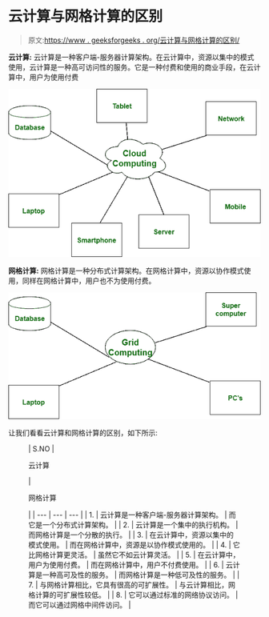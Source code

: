 # 云计算与网格计算的区别

> 原文:[https://www . geeksforgeeks . org/云计算与网格计算的区别/](https://www.geeksforgeeks.org/difference-between-cloud-computing-and-grid-computing/)

**云计算:**
云计算是一种客户端-服务器计算架构。在云计算中，资源以集中的模式使用，云计算是一种高可访问性的服务。它是一种付费和使用的商业手段，在云计算中，用户为使用付费

![](img/c21395ff3f1269d8a61db6ef862e9b45.png)

**网格计算:**
网格计算是一种分布式计算架构。在网格计算中，资源以协作模式使用，同样在网格计算中，用户也不为使用付费。

![](img/3c69db0099de2ce50847e55246ee9268.png)

让我们看看云计算和网格计算的区别，如下所示:

<figure class="table">

| S.NO | 

云计算

 | 

网格计算

 |
| --- | --- | --- |
| 1. | 云计算是一种客户端-服务器计算架构。 | 而它是一个分布式计算架构。 |
| 2. | 云计算是一个集中的执行机构。 | 而网格计算是一个分散的执行。 |
| 3. | 在云计算中，资源以集中的模式使用。 | 而在网格计算中，资源是以协作模式使用的。 |
| 4. | 它比网格计算更灵活。 | 虽然它不如云计算灵活。 |
| 5. | 在云计算中，用户为使用付费。 | 而在网格计算中，用户不付费使用。 |
| 6. | 云计算是一种高可及性的服务。 | 而网格计算是一种低可及性的服务。 |
| 7. | 与网格计算相比，它具有很高的可扩展性。 | 与云计算相比，网格计算的可扩展性较低。 |
| 8. | 它可以通过标准的网络协议访问。 | 而它可以通过网格中间件访问。 |

</figure>